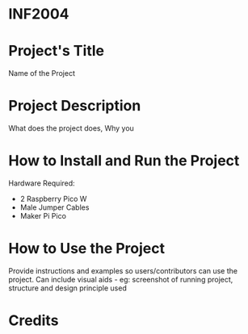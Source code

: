 # INF2004

# Project's Title
Name of the Project

# Project Description
What does the project does,
Why you 

# How to Install and Run the Project
Hardware Required:
- 2 Raspberry Pico W
- Male Jumper Cables
- Maker Pi Pico

# How to Use the Project
Provide instructions and examples so users/contributors can use the project.
Can include visual aids - eg: screenshot of running project, structure and design principle used

# Credits
